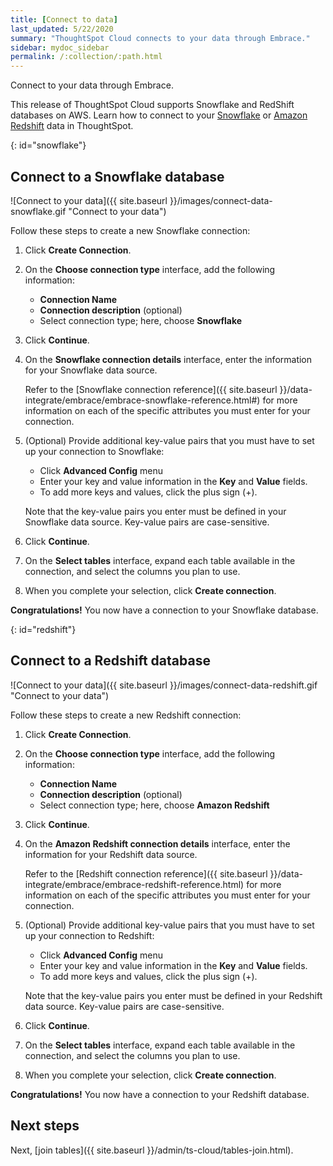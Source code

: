 ```yaml
---
title: [Connect to data]
last_updated: 5/22/2020
summary: "ThoughtSpot Cloud connects to your data through Embrace."
sidebar: mydoc_sidebar
permalink: /:collection/:path.html
---
```

Connect to your data through Embrace.

This release of ThoughtSpot Cloud supports Snowflake and RedShift databases on AWS. Learn how to connect to your [Snowflake](#snowflake) or [Amazon Redshift](#redshift) data in ThoughtSpot.

{: id="snowflake"}
## Connect to a Snowflake database

![Connect to your data]({{ site.baseurl }}/images/connect-data-snowflake.gif "Connect to your data")

Follow these steps to create a new Snowflake connection:

1. Click **Create Connection**.

2. On the **Choose connection type** interface, add the following information:

   - **Connection Name**
   - **Connection description** (optional)
   - Select connection type; here, choose **Snowflake**

3. Click **Continue**.

4. On the **Snowflake connection details** interface, enter the information for your Snowflake data source.

    Refer to the [Snowflake connection reference]({{ site.baseurl }}/data-integrate/embrace/embrace-snowflake-reference.html#) for more information on each of the specific attributes you must enter for your connection.

5. (Optional) Provide additional key-value pairs that you must have to set up your connection to Snowflake:

   - Click **Advanced Config** menu
   - Enter your key and value information in the **Key** and **Value** fields.
   - To add more keys and values, click the plus sign (+).

    Note that the key-value pairs you enter must be defined in your Snowflake data source. Key-value pairs are case-sensitive.

6. Click **Continue**.   

7. On the **Select tables** interface, expand each table available in the connection, and select the columns you plan to use.

8. When you complete your selection, click **Create connection**.

**Congratulations!** You now have a connection to your Snowflake database.

{: id="redshift"}
## Connect to a Redshift database

![Connect to your data]({{ site.baseurl }}/images/connect-data-redshift.gif "Connect to your data")

Follow these steps to create a new Redshift connection:

1. Click **Create Connection**.

2. On the **Choose connection type** interface, add the following information:

   - **Connection Name**
   - **Connection description** (optional)
   - Select connection type; here, choose **Amazon Redshift**

3. Click **Continue**.

4. On the **Amazon Redshift connection details** interface, enter the information for your Redshift data source.

    Refer to the [Redshift connection reference]({{ site.baseurl }}/data-integrate/embrace/embrace-redshift-reference.html) for more information on each of the specific attributes you must enter for your connection.

5. (Optional) Provide additional key-value pairs that you must have to set up your connection to Redshift:

   - Click **Advanced Config** menu
   - Enter your key and value information in the **Key** and **Value** fields.
   - To add more keys and values, click the plus sign (+).

    Note that the key-value pairs you enter must be defined in your Redshift data source. Key-value pairs are case-sensitive.

6. Click **Continue**.   

7. On the **Select tables** interface, expand each table available in the connection, and select the columns you plan to use.

8. When you complete your selection, click **Create connection**.

**Congratulations!** You now have a connection to your Redshift database.

## Next steps
Next, [join tables]({{ site.baseurl }}/admin/ts-cloud/tables-join.html).
